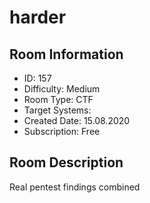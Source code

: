 ﻿# harder

## Room Information
- ID: 157
- Difficulty: Medium
- Room Type: CTF
- Target Systems: 
- Created Date: 15.08.2020
- Subscription: Free

## Room Description
Real pentest findings combined
